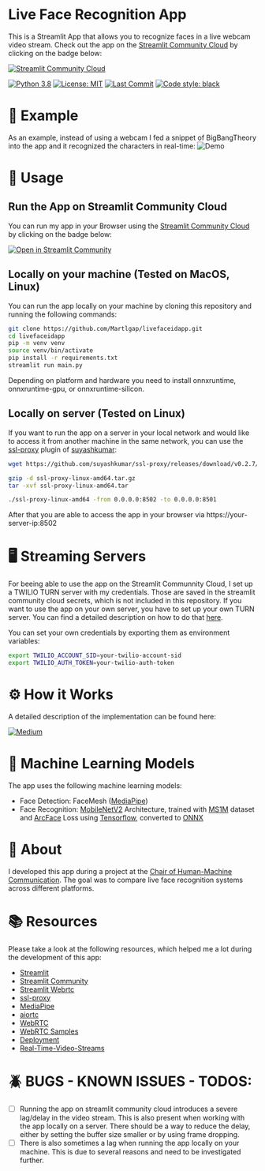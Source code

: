 # Live Face Recognition App
This is a Streamlit App that allows you to recognize faces in a live webcam video stream. Check out the app on the [Streamlit Community Cloud](https://streamlit.io/cloud) by clicking on the badge below:

[![Streamlit Community Cloud](https://static.streamlit.io/badges/streamlit_badge_black_white.svg)](https://martlgap-livefaceidapp-main-mbi55e.streamlit.app)

[![Python 3.8](https://img.shields.io/badge/python-3.8-blue.svg)](https://www.python.org/downloads/release/python-380/)
[![License: MIT](https://img.shields.io/badge/License-MIT-yellow.svg)](https://opensource.org/licenses/MIT)
[![Last Commit](https://img.shields.io/github/last-commit/martlgap/livefaceidapp)](https://img.shields.io/github/last-commit/martlgap/livefaceidapp)
[![Code style: black](https://img.shields.io/badge/code%20style-black-000000.svg)](https://github.com/psf/black)

# 👀 Example
As an example, instead of using a webcam I fed a snippet of BigBangTheory into the app and it recognized the characters in real-time:
![Demo](example.gif)


# 🚀 Usage
## Run the App on Streamlit Community Cloud
You can run my app in your Browser using the [Streamlit Community Cloud](https://streamlit.io/cloud) by clicking on the badge below:

[![Open in Streamlit Community](https://static.streamlit.io/badges/streamlit_badge_black_white.svg)](https://martlgap-livefaceidapp-main-mbi55e.streamlit.app)


## Locally on your machine (Tested on MacOS, Linux)
You can run the app locally on your machine by cloning this repository and running the following commands:

```bash
git clone https://github.com/Martlgap/livefaceidapp.git
cd livefaceidapp
pip -m venv venv
source venv/bin/activate
pip install -r requirements.txt
streamlit run main.py
```

Depending on platform and hardware you need to install onnxruntime, onnxruntime-gpu, or onnxruntime-silicon.

## Locally on server (Tested on Linux)
If you want to run the app on a server in your local network and would like to access it from another machine in the same network, you can use the [ssl-proxy](https://github.com/suyashkumar/ssl-proxy) plugin of [suyashkumar](https://github.com/suyashkumar):

```bash
wget https://github.com/suyashkumar/ssl-proxy/releases/download/v0.2.7/ssl-proxy-linux-amd64.tar.gz

gzip -d ssl-proxy-linux-amd64.tar.gz
tar -xvf ssl-proxy-linux-amd64.tar

./ssl-proxy-linux-amd64 -from 0.0.0.0:8502 -to 0.0.0.0:8501
```
After that you are able to access the app in your browser via https://your-server-ip:8502


# 🖥️ Streaming Servers
For beeing able to use the app on the Streamlit Communnity Cloud, I set up a TWILIO TURN server with my credentials. Those are saved in the streamlit community cloud secrets, which is not included in this repository. If you want to use the app on your own server, you have to set up your own TURN server. You can find a detailed description on how to do that [here](https://www.twilio.com/docs/stun-turn).

You can set your own credentials by exporting them as environment variables:
```bash
export TWILIO_ACCOUNT_SID=your-twilio-account-sid
export TWILIO_AUTH_TOKEN=your-twilio-auth-token
```


# ⚙️ How it Works
A detailed description of the implementation can be found here: 

[![Medium](https://img.shields.io/badge/Medium-12100E?style=for-the-badge&logo=medium&logoColor=white)](https://martlgap.medium.com/529fc686b475)


# 🧠 Machine Learning Models
The app uses the following machine learning models:
- Face Detection: FaceMesh ([MediaPipe](https://google.github.io/mediapipe/solutions/face_mesh.html))
- Face Recognition: [MobileNetV2](https://arxiv.org/abs/1801.04381) Architecture, trained with [MS1M](https://arxiv.org/abs/1607.08221) dataset and [ArcFace](https://arxiv.org/abs/1801.07698) Loss using [Tensorflow](https://tensorflow.org), converted to [ONNX](https://onnxruntime.ai)


# 📖 About
I developed this app during a project at the [Chair of Human-Machine Communication](https://www.ce.cit.tum.de/en/mmk/home/). The goal was to compare live face recognition systems across different platforms. 


# 📚 Resources
Please take a look at the following resources, which helped me a lot during the development of this app:
- [Streamlit](https://streamlit.io/)
- [Streamlit Community](https://discuss.streamlit.io/)
- [Streamlit Webrtc](https://github.com/whitphx/streamlit-webrtc)
- [ssl-proxy](https://github.com/suyashkumar/ssl-proxy)
- [MediaPipe](https://mediapipe-studio.webapps.google.com/home)
- [aiortc](https://github.com/aiortc/aiortc)
- [WebRTC](https://webrtc.org/)
- [WebRTC Samples](https://webrtc.github.io/samples/)
- [Deployment](https://www.artefact.com/blog/how-to-deploy-and-secure-your-streamlit-app-on-gcp/)
- [Real-Time-Video-Streams](https://betterprogramming.pub/real-time-video-streams-with-streamlit-webrtc-bd38d15f2ef3)


# 🪲 BUGS - KNOWN ISSUES - TODOS:
- [ ] Running the app on streamlit community cloud introduces a severe lag/delay in the video stream. This is also present when working with the app locally on a server. There should be a way to reduce the delay, either by setting the buffer size smaller or by using frame dropping.
- [ ] There is also sometimes a lag when running the app locally on your machine. This is due to several reasons and need to be investigated further.
